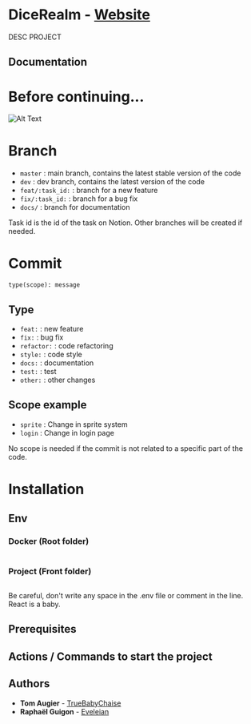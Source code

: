 # DiceRealm - [Website](https://askou-land.com/)

DESC PROJECT

## Documentation

# Before continuing...

![Alt Text](https://tenor.com/view/oshi-no-ko-gif-5621277559403521520.gif)

# Branch

-   `master` : main branch, contains the latest stable version of the code
-   `dev` : dev branch, contains the latest version of the code
-   `feat/:task_id:` : branch for a new feature
-   `fix/:task_id:` : branch for a bug fix
-   `docs/` : branch for documentation

Task id is the id of the task on Notion.
Other branches will be created if needed.

# Commit

```
type(scope): message
```
## Type

-   `feat:` : new feature
-   `fix:` : bug fix
-   `refactor:` : code refactoring
-   `style:` : code style
-   `docs:` : documentation
-   `test:` : test
-   `other:` : other changes

## Scope example

-   `sprite` : Change in sprite system
-   `login` : Change in login page

No scope is needed if the commit is not related to a specific part of the code.
# Installation

## Env

### Docker (Root folder)
```env
```

### Project (Front folder)
```env
```
Be careful, don't write any space in the .env file or comment in the line. React is a baby.

## Prerequisites


## Actions / Commands to start the project

## Authors

-   **Tom Augier** - [TrueBabyChaise](https://github.com/TrueBabyChaise)
-   **Raphaël Guigon** - [Eveleian](https://github.com/Eveleian)